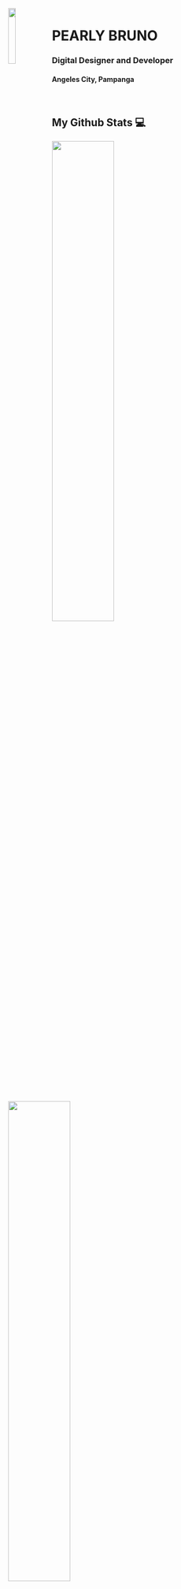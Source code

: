 
<img src="https://i.imgur.com/T0bDOob.png" width="17%" align='left'>
<h1 style="border-bottom: none; text-decoration:none;"> PEARLY BRUNO </h1>
<h3 style="line-height:"1%";"> Digital Designer and Developer </h3>
<h4 style="line-height:"1%";"> Angeles City, Pampanga </h4>

&nbsp;
<h2> My Github Stats 💻</h2>
<img src="https://github-readme-stats.vercel.app/api?username=vagabondachi&theme=dracula&count_private=true"width='50%'  align='left'>
<img src="https://streak-stats.demolab.com/?user=vagabondachi&theme=dracula" width='50%' align='left'>
<img src="https://github-readme-stats.vercel.app/api/top-langs/?username=vagabondachi&layout=compact&theme=dracula" width='50%'>

<p align="center"> 
  <a href="https://www.facebook.com/pearlybruno"><img src="https://img.shields.io/badge/Facebook-3b5998?style=for-the-badge&logo=facebook&logoColor=white"></a>&nbsp;
  <a href="https://nielcabs.github.io/junielcabo"><img src="https://img.shields.io/badge/Visit my Portfolio-333333?style=for-the-badge&logo=&logoColor=white"></a>&nbsp;
  <a href="https://nielcabs.github.io/junielcabo"><img src="https://img.shields.io/badge/Visit my Portfolio-333333?style=for-the-badge&logo=&logoColor=white"></a>&nbsp;
  <a href="https://nielcabs.github.io/junielcabo"><img src="https://img.shields.io/badge/Visit my Portfolio-333333?style=for-the-badge&logo=&logoColor=white"></a>  
</p>

---

<h3 align="center">💻 Technologies & Tools 💻</h3>

<p align="center">
  <img src="https://img.shields.io/badge/NEXT.JS-333333?style=for-the-badge&logo=next.js&logoColor=white"/>&nbsp;
  <img src="https://img.shields.io/badge/HTML5-E34C26?style=for-the-badge&logo=html5&logoColor=white"/>&nbsp;
  <img src="https://img.shields.io/badge/REACT JS-lightblue?style=for-the-badge&logo=react&logoColor=black"/>&nbsp;
  <img src="https://img.shields.io/badge/CSS3-264de4?style=for-the-badge&logo=css3&logoColor=white"/>&nbsp;
  <img src="https://img.shields.io/badge/SASS-cc6699?style=for-the-badge&logo=SASS&logoColor=white"/>&nbsp;
  <img src="https://img.shields.io/badge/Javascript-f0db4f?style=for-the-badge&logo=Javascript&logoColor=black"/>
  <img src="https://img.shields.io/badge/Node.JS-3C873A?style=for-the-badge&logo=node.js&logoColor=white"/>&nbsp;
  <img src="https://img.shields.io/badge/Express-333333?style=for-the-badge&logo=express&logoColor=white"/>&nbsp;
  <img src="https://img.shields.io/badge/php-474A8A?style=for-the-badge&logo=php&logoColor=white"/>
</p>


<h3 align="center"> Connect with Me 🤝🏻</h3>
<p align="center">
<a href="https://pearlybruno.com"><img src="https://img.shields.io/badge/Visit my Portfolio-333333?style=for-the-badge&logo=&logoColor=white"></a>
<a href="https://www.buymeacoffee.com/nielcabs" target="_blank"><img src="https://cdn.buymeacoffee.com/buttons/default-orange.png" alt="Buy Me A Coffee" height="30"></a>
</p>

---
## Stargazers

[![Stargazers repo roster for @vagabondachi/vagabondachi.git](https://reporoster.com/stars/vagabondachi/vagabondachi.git)](https://github.com/vagabondachi/vagabondachi.git/stargazers)
